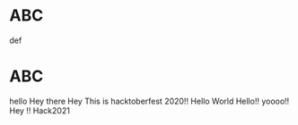 # ABC
def
# ABC
hello
Hey there
Hey This is hacktoberfest 2020!!
Hello World
Hello!!
yoooo!!
Hey !!
Hack2021
